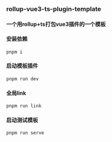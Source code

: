 ### rollup-vue3-ts-plugin-template 
#### 一个用rollup+ts打包vue3插件的一个模板

#### 安装依赖
```npm
pnpm i
```
#### 启动模板插件
```npm
pnpm run dev
```
#### 全局link
```npm
pnpm run link
```

#### 启动测试模板
```npm
pnpm run serve
```


